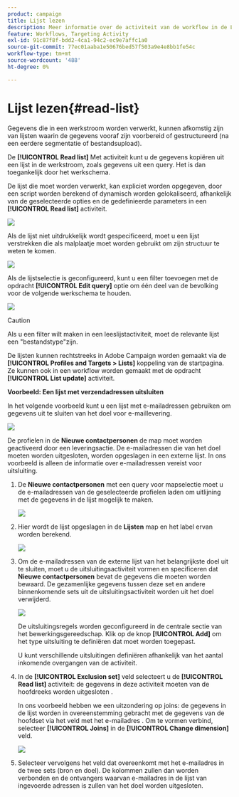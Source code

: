 ```yaml
---
product: campaign
title: Lijst lezen
description: Meer informatie over de activiteit van de workflow in de Leeslijst
feature: Workflows, Targeting Activity
exl-id: 91c87f8f-bdd2-4ca1-94c2-ec9e7affc1a0
source-git-commit: 77ec01aaba1e50676bed57f503a9e4e8bb1fe54c
workflow-type: tm+mt
source-wordcount: '488'
ht-degree: 0%

---
```


# Lijst lezen{#read-list}

Gegevens die in een werkstroom worden verwerkt, kunnen afkomstig zijn van lijsten waarin de gegevens vooraf zijn voorbereid of gestructureerd (na een eerdere segmentatie of bestandsupload).

De **[!UICONTROL Read list]** Met activiteit kunt u de gegevens kopiëren uit een lijst in de werkstroom, zoals gegevens uit een query. Het is dan toegankelijk door het werkschema.

De lijst die moet worden verwerkt, kan expliciet worden opgegeven, door een script worden berekend of dynamisch worden gelokaliseerd, afhankelijk van de geselecteerde opties en de gedefinieerde parameters in een **[!UICONTROL Read list]** activiteit.

![](assets/list_edit_select_option_01.png)

Als de lijst niet uitdrukkelijk wordt gespecificeerd, moet u een lijst verstrekken die als malplaatje moet worden gebruikt om zijn structuur te weten te komen.

![](assets/s_advuser_list_template_select.png)

Als de lijstselectie is geconfigureerd, kunt u een filter toevoegen met de opdracht **[!UICONTROL Edit query]** optie om één deel van de bevolking voor de volgende werkschema te houden.

![](assets/wf_readlist_1.png)

>[!CAUTION]
>
>Als u een filter wilt maken in een leeslijstactiviteit, moet de relevante lijst een &quot;bestandstype&quot;zijn.

De lijsten kunnen rechtstreeks in Adobe Campaign worden gemaakt via de **[!UICONTROL Profiles and Targets > Lists]** koppeling van de startpagina. Ze kunnen ook in een workflow worden gemaakt met de opdracht **[!UICONTROL List update]** activiteit.

**Voorbeeld: Een lijst met verzendadressen uitsluiten**

In het volgende voorbeeld kunt u een lijst met e-mailadressen gebruiken om gegevens uit te sluiten van het doel voor e-maillevering.

![](assets/s_advuser_list_read_sample_1.png)

De profielen in de **Nieuwe contactpersonen** de map moet worden geactiveerd door een leveringsactie. De e-mailadressen die van het doel moeten worden uitgesloten, worden opgeslagen in een externe lijst. In ons voorbeeld is alleen de informatie over e-mailadressen vereist voor uitsluiting.

1. De **Nieuwe contactpersonen** met een query voor mapselectie moet u de e-mailadressen van de geselecteerde profielen laden om uitlijning met de gegevens in de lijst mogelijk te maken.

   ![](assets/s_advuser_list_read_sample_0.png)

1. Hier wordt de lijst opgeslagen in de **Lijsten** map en het label ervan worden berekend.

   ![](assets/s_advuser_list_read_sample_2.png)

1. Om de e-mailadressen van de externe lijst van het belangrijkste doel uit te sluiten, moet u de uitsluitingsactiviteit vormen en specificeren dat **Nieuwe contactpersonen** bevat de gegevens die moeten worden bewaard. De gezamenlijke gegevens tussen deze set en andere binnenkomende sets uit de uitsluitingsactiviteit worden uit het doel verwijderd.

   ![](assets/s_advuser_list_read_sample_3.png)

   De uitsluitingsregels worden geconfigureerd in de centrale sectie van het bewerkingsgereedschap. Klik op de knop **[!UICONTROL Add]** om het type uitsluiting te definiëren dat moet worden toegepast.

   U kunt verschillende uitsluitingen definiëren afhankelijk van het aantal inkomende overgangen van de activiteit.

1. In de **[!UICONTROL Exclusion set]** veld selecteert u de **[!UICONTROL Read list]** activiteit: de gegevens in deze activiteit moeten van de hoofdreeks worden uitgesloten .

   In ons voorbeeld hebben we een uitzondering op joins: de gegevens in de lijst worden in overeenstemming gebracht met de gegevens van de hoofdset via het veld met het e-mailadres . Om te vormen verbind, selecteer **[!UICONTROL Joins]** in de **[!UICONTROL Change dimension]** veld.

   ![](assets/s_advuser_list_read_sample_4.png)

1. Selecteer vervolgens het veld dat overeenkomt met het e-mailadres in de twee sets (bron en doel). De kolommen zullen dan worden verbonden en de ontvangers waarvan e-mailadres in de lijst van ingevoerde adressen is zullen van het doel worden uitgesloten.
